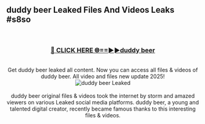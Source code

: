 ## duddy beer Leaked Files And Videos Leaks #s8so
<br>
<div align="center">
<h3><a href="https://watchclip.my.id/duddy beer" rel="nofollow">🔴 CLICK HERE 🌐==►►duddy beer</a></h3>
<br>
Get duddy beer leaked all content. Now you can access all files & videos of duddy beer. All video and files new update 2025!
<br>
<a href="https://watchclip.my.id/duddy beer" rel="nofollow" data-target="animated-image.originalLink"><img src="https://i.ibb.co.com/WyWwxjT/player-gif2.gif" alt="duddy beer Leaked" style="max-width: 100%; display: inline-block;" data-target="animated-image.originalImage"></a>
<br><br>
duddy beer original files & videos took the internet by storm and amazed viewers on various Leaked social media platforms. duddy beer, a young and talented digital creator, recently became famous thanks to this interesting files & videos.
</div>
<br>